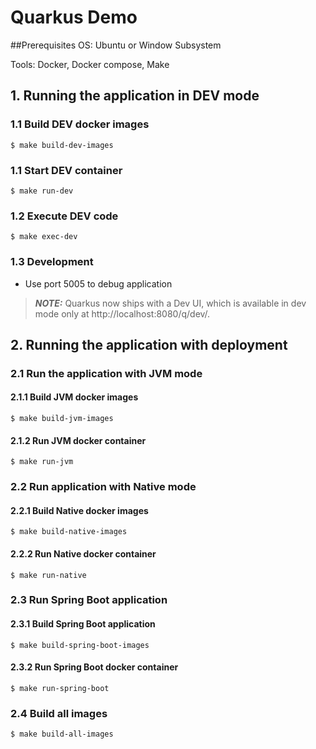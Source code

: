 # Quarkus Demo
##Prerequisites
OS: Ubuntu or Window Subsystem

Tools: Docker, Docker compose, Make

## 1. Running the application in DEV mode
### 1.1 Build DEV docker images
```shell script
$ make build-dev-images
```
### 1.1 Start DEV container
```shell script
$ make run-dev
```
### 1.2 Execute DEV code
```shell script
$ make exec-dev
```
### 1.3 Development
- Use port 5005 to debug application

> **_NOTE:_**  Quarkus now ships with a Dev UI, which is available in dev mode only at http://localhost:8080/q/dev/.

## 2. Running the application with deployment
### 2.1 Run the application with JVM mode
#### 2.1.1 Build JVM docker images
```shell script
$ make build-jvm-images
```
#### 2.1.2 Run JVM docker container
```shell script
$ make run-jvm
```
### 2.2 Run application with Native mode
#### 2.2.1 Build Native docker images
```shell script
$ make build-native-images
```
#### 2.2.2 Run Native docker container
```shell script
$ make run-native
```
### 2.3 Run Spring Boot application
#### 2.3.1 Build Spring Boot application
```shell script
$ make build-spring-boot-images
```
#### 2.3.2 Run Spring Boot docker container
```shell script
$ make run-spring-boot
```
### 2.4 Build all images
```shell script
$ make build-all-images
```